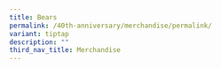 ```yaml
---
title: Bears
permalink: /40th-anniversary/merchandise/permalink/
variant: tiptap
description: ""
third_nav_title: Merchandise
---
```

